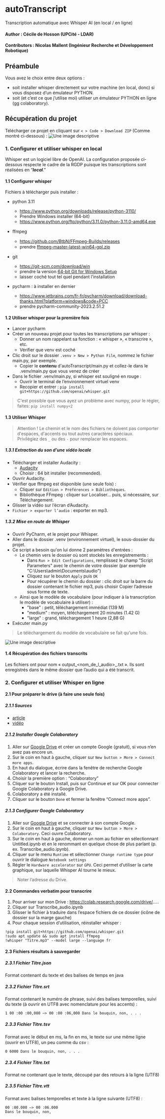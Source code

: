 
# autoTranscript  
Transcription automatique avec Whisper AI (en local / en ligne)
#### Author : Cécile de Hosson (UPCité - LDAR)  
#### Contributors : Nicolas Mallent (Ingénieur Recherche et Développement Robotique)

## Préambule 
Vous avez le choix entre deux options :   
-   soit installer whisper directement sur votre machine (en local, donc) si vous disposez d’un émulateur PYTHON.  
-   soit (et c’est ce que j’utilise moi) utiliser un émulateur PYTHON en ligne (gg colaboratory).  

## Récupération du projet

Télécharger ce projet en cliquant sur `< > Code > Download ZIP` (Comme montré ci-dessous) :
![Une image descriptive](ressources/Illustration_download.png)

### 1. Configurer et utiliser whisper en local

Whisper est un logiciel libre de OpenAI. La configuration proposée ci-dessous respecte le cadre de la RGDP puisque les transcriptions sont réalisées en “***local***.”

#### 1.1 Configurer whisper

Fichiers à télécharger puis installer :

- python 3.11
    - https://www.python.org/downloads/release/python-3110/
    - Prendre Windows installer (64-bit) 
    - https://www.python.org/ftp/python/3.11.0/python-3.11.0-amd64.exe

- ﬀmpeg
    - https://github.com/BtbN/FFmpeg-Builds/releases
    - prendre [ﬀmpeg-master-latest-win64-gpl.zip](https://github.com/BtbN/FFmpeg-Builds/releases/download/latest/ﬀmpeg-master-latest-win64-gpl.zip)

- git
    - https://git-scm.com/download/win
    - prendre la version [64-bit Git for Windows Setup](https://github.com/git-for-windows/git/releases/download/v2.43.0.windows.1/Git-2.43.0-64-bit.exe)
    - laisser coché tout tel quel pendant l’installation

- pycharm : à installer en dernier
    - https://www.jetbrains.com/fr-fr/pycharm/download/download-thanks.html?platform=windows&code=PCC
    - prendre pycharm-community-2023.2.51.2


#### 1.2 Utiliser whisper pour la première fois

- Lancer pycharm
- Créer un nouveau projet pour toutes les transcriptions par whisper :
    -  Donner un nom rappelant sa fonction : « whisper », « transcrire », etc.
    - Vériﬁer que venv est coché
- Clic droit sur le dossier `.venv > New > Python File`, nommez le fichier main.py, par exemple.
  - Copier le **contenu** d'autoTranscript/main.py et collez-le dans le .venv/main.py que vous venez de créer
- Dans le fichier .venv/main.py, si whisper est souligné en rouge :
  - Ouvrir le terminal de l’environnement virtuel venv 
  - Recopier et entrer : `pip install git+https://github.com/openai/whisper.git`
> C'est possible que vous ayez un problème avec numpy, pour le régler, faites:  `pip install numpy<2`

#### 1.3 Utiliser Whisper
> Attention !
> Le chemin et le nom des fichiers ne doivent pas comporter d'espaces, d'accents ou tout autres caractères spéciaux.  
> Privilégiez des `_` ou des `-` pour remplacer les espaces.

##### 1.3.1 Extraction du son d’une vidéo locale

- Télécharger et installer Audacity : 
    - [Audacity](https://www.audacityteam.org/download/windows/)
    - Choisir : 64 bit installer (recommended).
- Ouvrir Audacity.
- Vériﬁer que ﬀmpeg est disponible (une seule fois) :
    - Cliquer sur `Edition > Préférences > Bibliothèques`.
    - Bibliothèque FFmpeg : cliquer sur Localiser... puis, si nécessaire, sur Téléchargement.
- Glisser la vidéo sur l’écran d’Audacity.
- `Fichier > exporter l’audio` : exporter en mp3.

##### 1.3.2 Mise en route de Whisper

- Ouvrir PyCharm, et le projet pour Whisper.
- Aller dans le dossier .venv (environnement virtuel), le sous-dossier du projet.
- Ce script a besoin qu'on lui donne 2 paramètres d'entrées :
  - Le chemin vers le dossier où sont stockés les enregistrements :
      - Dans `Run > Edit Configurations`, remplissez le champ "Script Parameters" avec le chemin de votre dossier (par exemple "C:\Users\admin\Documents\audio")
      - Cliquez sur le bouton `Apply` puis `OK`
      - Pour récupérer le chemin du dossier : clic droit sur la barre du dossier contenant le fichier mp3, puis choisir Copier l’adresse sous forme de texte.
  - Ainsi que le modèle de vocabulaire (pour indiquer à la transcription le modèle de vocabulaire à utiliser) :
      - "base" : petit, téléchargement immédiat (139 M)
      - "medium" : moyen, téléchargement 20 minutes (1.42 G)
      - "large" : grand, téléchargement 1 heure (2,88 G)
- Exécuter main.py

> Le téléchargement du modèle de vocabulaire se fait qu'une fois.

![Une image descriptive](ressources/edit_config.png)

#### 1.4 Récupération des fichiers transcrits

Les fichiers ont pour nom « output_<nom_de_l_audio>_<modele>.txt ». 
Ils sont enregistrés dans le même dossier que l’audio qui a été transcrit.

### 2. Configurer et utiliser Whisper en ligne
#### 2.1 Pour préparer le drive (à faire une seule fois)
##### 2.1.1 Sources
- [article](https://kevinstratvert.com/2023/01/19/best-free-speech-to-text-ai-whisper-ai/)
- [vidéo](https://www.youtube.com/watch?v=8SQV-B83tPU)

##### 2.1.2 Installer Google Colaboratory 

1. Aller sur [Google Drive](https://drive.google.com/) et créer un compte Google (gratuit), si vous n’en avez pas encore un.
2. Sur le coin en haut à gauche, cliquer sur `New button > More > Connect more apps`.
3. En haut du dialogue, écrire dans la fenêtre de recherche Google Colaboratory et lancer la recherche.
4. Choisir la première option : “Colaboratory”
5. Cliquer sur le bouton Install, puis sur Continue et sur OK pour connecter Google Colaboratory à Google Drive.
6. Colaboratory a été installé.
7. Cliquer sur le bouton `Done` et fermer la fenêtre “Connect more apps”.

##### 2.1.3 Configurer Google Colaboratory 

1. Aller sur [Google Drive](https://drive.google.com/) et se connecter à son compte Google.
2. Sur le coin en haut à gauche, cliquer sur `New button > More > Colaboratory`. Ceci ouvre Colaboratory.
3. Sur le coin en haut à gauche, donner un nom au fichier en sélectionnant Untitled.ipynb et en le renommant en quelque chose de plus parlant (p. ex. Transcribe_audio.ipynb).
4. Cliquer sur le menu `Runtime` et sélectionner `Change runtime type` pour ouvrir le dialogue `Notebook settings`
5. Régler le `Hardware accelerator` sur `GPU`. Ceci permet d’utiliser la carte graphique, sur laquelle Whisper AI tourne le mieux. 
> Noter l’adresse du Drive.

#### 2.2 Commandes verbatim pour transcrire 

1. Pour arriver sur mon Drive : https://colab.research.google.com/drive/.....
2. Cliquer sur Transcribe_audio.ipynb
3. Glisser le fichier à traduire dans l’espace fichiers de ce dossier (icône de dossier sur la marge gauche)
4. Pour chaque session d’utilisation, réinstaller whisper :

```
!pip install git+https://github.com/openai/whisper.git
!sudo apt update && sudo apt install ffmpeg
!whisper "Titre.mp3" --model large --language fr
```

#### 2.3 Fichiers résultats à sauvegarder
##### 2.3.1 Fichier Titre.json
Format contenant du texte et des balises de temps en java

##### 2.3.2 Fichier Titre.srt
Format contenant le numéro de phrase, suivi des balises temporelles, suivi du texte (à ouvrir en UTF8 avec nomenclature pour les accents) :
```
1 00 :00 :00,000 –> 00 :00 :06,000 Dans le bouquin, non, . . .
```

##### 2.3.3 Fichier Titre.tsv
Format avec le début en ms, la ﬁn en ms, le texte sur une même ligne (ouvrir en UTF8), un peu comme du csv :
```
0 6000 Dans le bouquin, non, . . .
```

##### 2.3.4 Fichier Titre.txt
Format ne contenant que le texte, découpé par des retours à la ligne (UTF8)

##### 2.3.5 Fichier Titre.vtt
Format avec balises temporelles et texte à la ligne suivante (UTF8) :
```
00 :00.000 –> 00 :06.000
Dans le bouquin, non, 
```

